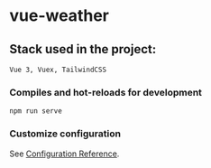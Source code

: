# vue-weather

## Stack used in the project:
```
Vue 3, Vuex, TailwindCSS
```

### Compiles and hot-reloads for development
```
npm run serve
```


### Customize configuration
See [Configuration Reference](https://cli.vuejs.org/config/).
